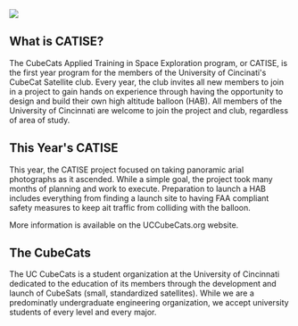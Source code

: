 <img src="//static1.squarespace.com/static/56be17432b8dde53317647fc/t/571585e022482effba713a46/1492284284473/?format=1500w" alt=" " class="Header-branding-logo">

## What is CATISE?

The CubeCats Applied Training in Space Exploration program, or CATISE, is the first year program for the members of the University of Cincinati's CubeCat Satellite club. Every year, the club invites all new members to join in a project to gain hands on experience through having the opportunity to design and build their own high altitude balloon (HAB). All members of the University of Cincinnati are welcome to join the project and club, regardless of area of study.

## This Year's CATISE

This year, the CATISE project focused on taking panoramic arial photographs as it ascended. While a simple goal, the project took many months of planning and work to execute. Preparation to launch a HAB includes everything from finding a launch site to having FAA compliant safety measures to keep ait traffic from colliding with the balloon.

More information is available on the UCCubeCats.org website.

## The CubeCats

The UC CubeCats is a student organization at the University of Cincinnati dedicated to the education of its members through the development and launch of CubeSats (small, standardized satellites). While we are a predominatly undergraduate engineering organization, we accept university students of every level and every major. 